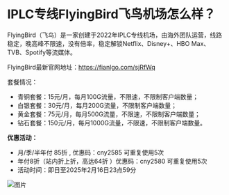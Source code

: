 # IPLC专线FlyingBird飞鸟机场怎么样？

FlyingBird（飞鸟）是一家创建于2022年IPLC专线机场，由海外团队运营，线路稳定，晚高峰不限速，没有倍率，稳定解锁Netflix、Disney+、HBO Max、TVB、Spotify等流媒体。

FlyingBird最新官网地址：https://fianlgo.com/sjRfWq

套餐情况：

- 青铜套餐：15元/月，每月100G流量，不限速，不限制客户端数量；
- 白银套餐：30元/月，每月200G流量，不限制客户端数量；
- 黄金套餐：75元/月，每月500G流量，不限速，不限制客户端数量；
- 钻石套餐：150元/月，每月1000G流量，不限速，不限制客户端数量。

**优惠活动：**

- 月/季/半年付 85折 , 优惠码：cny2585 可重复使用5次
-  年付8折（站内折上折，高达64折 ）优惠码：cny2580  可重复使用5次
- 活动时间：即日至2025年2月16日23点59分

![图片](https://github.com/user-attachments/assets/11492e8e-243b-4010-a3ec-beb5c718e14f)
